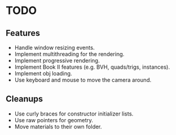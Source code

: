 # TODO
## Features

- Handle window resizing events.
- Implement multithreading for the rendering.
- Implement progressive rendering.
- Implement Book II features (e.g. BVH, quads/trigs, instances).
- Implement obj loading.
- Use keyboard and mouse to move the camera around.

## Cleanups

- Use curly braces for constructor initializer lists.
- Use raw pointers for geometry.
- Move materials to their own folder.